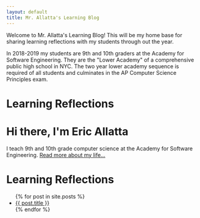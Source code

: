 ```yaml
---
layout: default
title: Mr. Allatta's Learning Blog
---
```


Welcome to Mr. Allatta's Learning Blog! This will be my home base for sharing learning reflections with my students through out the year. 

In 2018-2019 my students are 9th and 10th graders at the Academy for Software Engineering. They are the "Lower Academy" of a comprehensive public high school in NYC. The two year lower academy sequence is required of all students and culminates in the AP Computer Science Principles exam.

# Learning Reflections
<div class="blurb">
	<h1>Hi there, I'm Eric Allatta</h1>
	<p>I teach 9th and 10th grade computer science at the Academy for Software Engineering. <a href="/about">Read more about my life...</a></p>
</div><!-- /.blurb -->

<h1>Learning Reflections</h1>

<ul>
  {% for post in site.posts %}
    <li>
      <a href="{{ post.url }}">{{ post.title }}</a>
    </li>
  {% endfor %}
</ul>
